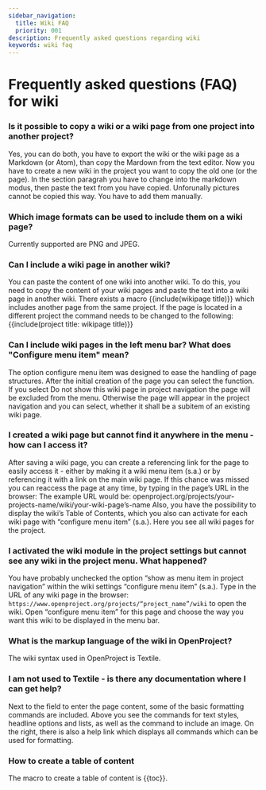 ```yaml
---
sidebar_navigation:
  title: Wiki FAQ
  priority: 001
description: Frequently asked questions regarding wiki
keywords: wiki faq
---
```


# Frequently asked questions (FAQ) for wiki

### Is it possible to copy a wiki or a wiki page from one project into another project?

Yes, you can do both, you have to export the wiki or the wiki page as a Markdown (or Atom), than copy the Mardown from the text editor. Now you have to create a new wiki in the project you want to copy the old one (or the page). In the section paragrah you have to change into the markdown modus, then paste the text from you have copied. Unforunally pictures cannot be copied this way. You have to add them manually. 

### Which image formats can be used to include them on a wiki page?

Currently supported are PNG and JPEG.

### Can I include a wiki page in another wiki?

You can paste the content of one wiki into another wiki. To do this, you need to copy the content of your wiki pages and paste the text into a wiki page in another wiki.
There exists a macro {{include(wikipage title)}} which includes another page from the same project.
If the page is located in a different project the command needs to be changed to the following: {{include(project title: wikipage title)}}

### Can I include wiki pages in the left menu bar? What does "Configure menu item" mean? 

The option configure menu item was designed to ease the handling of page structures.
After the initial creation of the page you can select the function. If you select Do not show this wiki page in project navigation the page will be excluded from the menu.
Otherwise the page will appear in the project navigation and you can select, whether it shall be a subitem of an existing wiki page.

### I created a wiki page but cannot find it anywhere in the menu - how can I access it?

After saving a wiki page, you can create a referencing link for the page to easily access it - either by making it a wiki menu item (s.a.) or by referencing it with a link on the main wiki page. If this chance was missed you can reaccess the page at any time, by typing in the page’s URL in the browser:
The example URL would be: openproject.org/projects/your-projects-name/wiki/your-wiki-page’s-name
Also, you have the possibility to display the wiki’s Table of Contents, which you also can activate for each wiki page with “configure menu item” (s.a.). Here you see all wiki pages for the project.

### I activated the wiki module in the project settings but cannot see any wiki in the project menu. What happened?

You have probably unchecked the option “show as menu item in project navigation” within the wiki settings “configure menu item” (s.a.). Type in the URL of any wiki page in the browser: `https://www.openproject.org/projects/“project_name”/wiki` to open the wiki. Open “configure menu item” for this page and choose the way you want this wiki to be displayed in the menu bar.

### What is the markup language of the wiki in OpenProject?

The wiki syntax used in OpenProject is Textile.

### I am not used to Textile - is there any documentation where I can get help?

Next to the field to enter the page content, some of the basic formatting commands are included.
Above you see the commands for text styles, headline options and lists, as well as the command to include an image.
On the right, there is also a help link which displays all commands which can be used for formatting.

### How to create a table of content

The macro to create a table of content is {{toc}}.
